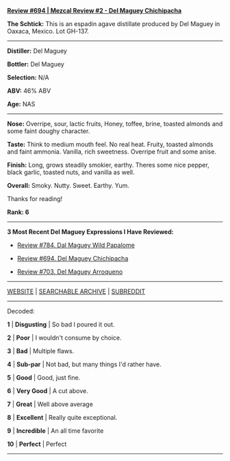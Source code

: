 
[**Review #694 | Mezcal Review #2 - Del Maguey Chichipacha**]( https://t8ke.review/review-694-del-maguey-chichipacha/)

**The Schtick:** This is an espadin agave distillate produced by Del Maguey in Oaxaca, Mexico. Lot GH-137.

-----

**Distiller:** Del Maguey

**Bottler:** Del Maguey

**Selection:** N/A

**ABV:**  46% ABV

**Age:** NAS 

-----

**Nose:**  Overripe, sour, lactic fruits, Honey, toffee, brine, toasted almonds and some faint doughy character.  

**Taste:** Think to medium mouth feel. No real heat. Fruity, toasted almonds and faint ammonia. Vanilla, rich sweetness. Overripe fruit and some anise. 

**Finish:** Long, grows steadily smokier, earthy. Theres some nice pepper, black garlic, toasted nuts, and vanilla as well. 

**Overall:** Smoky. Nutty. Sweet. Earthy. Yum.

Thanks for reading!

**Rank: 6**

----- 

**3 Most Recent Del Maguey Expressions I Have Reviewed:** 

- [Review #784. Dal Maguey Wild Papalome]( https://t8ke.review/review-784-del-maguey-wild-papalome/) 

- [Review #694. Del Maguey Chichipacha]( https://t8ke.review/review-694-del-maguey-chichipacha/) 

- [Review #703. Del Maguey Arroqueno]( https://t8ke.review) 

-----

[WEBSITE](https://t8ke.review) | [SEARCHABLE ARCHIVE](https://t8ke.review/review-archive/) | [SUBREDDIT](https://reddit.com/r/t8kereviews)

-----

Decoded:

**1** | **Disgusting** | So bad I poured it out.

**2** | **Poor** | I wouldn't consume by choice.

**3** | **Bad** | Multiple flaws.

**4** | **Sub-par** | Not bad, but many things I'd rather have.

**5** | **Good** | Good, just fine.

**6** | **Very Good** | A cut above.

**7** | **Great** | Well above average

**8** | **Excellent** | Really quite exceptional.

**9** | **Incredible** | An all time favorite

**10** | **Perfect** | Perfect

----

